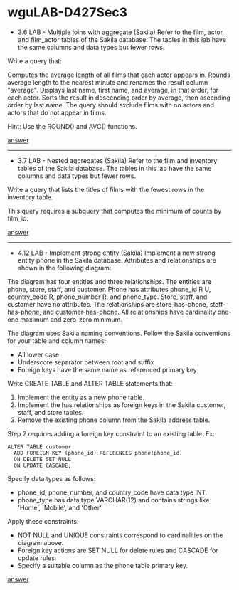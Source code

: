 # wguLAB-D427Sec3

- 3.6 LAB - Multiple joins with aggregate (Sakila)
Refer to the film, actor, and film_actor tables of the Sakila database. The tables in this lab have the same columns and data types but fewer rows.

Write a query that:

Computes the average length of all films that each actor appears in.
Rounds average length to the nearest minute and renames the result column "average".
Displays last name, first name, and average, in that order, for each actor.
Sorts the result in descending order by average, then ascending order by last name.
The query should exclude films with no actors and actors that do not appear in films.

Hint: Use the ROUND() and AVG() functions.

[answer](https://github.com/yhsomemot/wguLAB-D427Sec3/blob/main/answer/sec3.6.sql)

---

- 3.7 LAB - Nested aggregates (Sakila)
Refer to the film and inventory tables of the Sakila database. The tables in this lab have the same columns and data types but fewer rows.

Write a query that lists the titles of films with the fewest rows in the inventory table.

This query requires a subquery that computes the minimum of counts by film_id:

[answer](https://github.com/yhsomemot/wguLAB-D427Sec3/blob/main/answer/sec3.7.sql)

---

- 4.12 LAB - Implement strong entity (Sakila)
Implement a new strong entity phone in the Sakila database. Attributes and relationships are shown in the following diagram:

The diagram has four entities and three relationships. The entities are phone, store, staff, and customer. 
Phone has attributes phone_id R U, country_code R, phone_number R, and phone_type. Store, staff, and customer have no attributes. 
The relationships are store-has-phone, staff-has-phone, and customer-has-phone. All relationships have cardinality one-one maximum and zero-zero minimum.

The diagram uses Sakila naming conventions. Follow the Sakila conventions for your table and column names:

- All lower case
- Underscore separator between root and suffix
- Foreign keys have the same name as referenced primary key

Write CREATE TABLE and ALTER TABLE statements that:

1. Implement the entity as a new phone table.
2. Implement the has relationships as foreign keys in the Sakila customer, staff, and store tables.
3. Remove the existing phone column from the Sakila address table.

Step 2 requires adding a foreign key constraint to an existing table. Ex:

```
ALTER TABLE customer 
  ADD FOREIGN KEY (phone_id) REFERENCES phone(phone_id)
  ON DELETE SET NULL
  ON UPDATE CASCADE;
```

Specify data types as follows:

- phone_id, phone_number, and country_code have data type INT.
- phone_type has data type VARCHAR(12) and contains strings like 'Home', 'Mobile', and 'Other'.

Apply these constraints:

- NOT NULL and UNIQUE constraints correspond to cardinalities on the diagram above.
- Foreign key actions are SET NULL for delete rules and CASCADE for update rules.
- Specify a suitable column as the phone table primary key.

[answer](https://github.com/yhsomemot/wguLAB-D427Sec3and4/blob/main/answer/sec4.12.sql)

